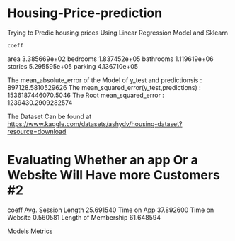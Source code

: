 # Housing-Price-prediction
Trying to Predic housing prices Using Linear Regression Model and Sklearn

	coeff
area	3.385669e+02
bedrooms	1.837452e+05
bathrooms	1.119619e+06
stories	5.295595e+05
parking	4.136710e+05

The mean_absolute_error of the Model of y_test and predictionsis :
897128.5810529626
The mean_squared_error(y_test,predictions) :
1536187446070.5046
The Root mean_squared_error :
1239430.2909282574


The Dataset Can be found at 
https://www.kaggle.com/datasets/ashydv/housing-dataset?resource=download

# Evaluating Whether an app Or a Website Will Have more Customers #2

coeff
Avg. Session Length	25.691540
Time on App	37.892600
Time on Website	0.560581
Length of Membership	61.648594

Models Metrics 



